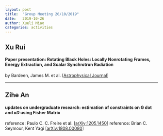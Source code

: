 ```yaml
---
layout: post
title:  "Group Meeting 26/10/2019"
date:   2019-10-26
author: Xueli Miao
categories: activities
---
```




## Xu Rui

#### Paper presentation: Rotating Black Holes: Locally Nonrotating Frames, Energy Extraction, and Scalar Synchrotron Radiation

by Bardeen, James M. et al. [[Astrophysical Journal](http://adsabs.harvard.edu/abs/1972ApJ...178..347B)]

---

## Zihe An

#### updates on undergraduate research: estimation of constraints on G dot and $\kappa D$ using Fisher Matrix

reference: Paulo C. C. Freire et al. [[arXiv:1205.1450](https://arxiv.org/abs/1205.1450)]
reference: Brian C. Seymour, Kent Yagi [[arXiv:1808.00080](https://arxiv.org/abs/1808.00080)]
